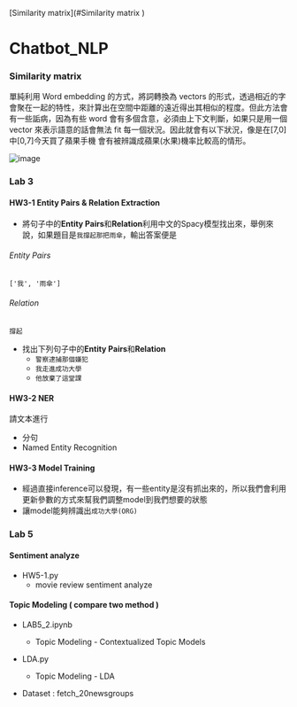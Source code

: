 [Similarity matrix](#Similarity matrix )



# Chatbot_NLP 
### Similarity matrix 

單純利用 Word embedding 的方式，將詞轉換為 vectors 的形式，透過相近的字會聚在一起的特性，來計算出在空間中距離的遠近得出其相似的程度。但此方法會有一些詬病，因為有些 word 會有多個含意，必須由上下文判斷，如果只是用一個 vector 來表示語意的話會無法 fit 每一個狀況。因此就會有以下狀況，像是在[7,0]中[0,7]今天買了蘋果手機 會有被辨識成蘋果(水果)機率比較高的情形。

![image](https://user-images.githubusercontent.com/51444652/141946507-6d965e2a-f82a-4985-9811-b0466c748df1.png)

### Lab 3

#### HW3-1 Entity Pairs & Relation Extraction
- 將句子中的**Entity Pairs**和**Relation**利用中文的Spacy模型找出來，舉例來說，如果題目是`我撐起那把雨傘`，輸出答案便是
###### Entity Pairs
```
['我', '雨傘']
```
###### Relation
```
撐起
``` 
- 找出下列句子中的**Entity Pairs**和**Relation**
    - `警察逮捕那個嫌犯` 
    - `我走進成功大學`
    - `他放棄了這堂課`
    
#### HW3-2 NER
請文本進行
- 分句
- Named Entity Recognition


#### HW3-3 Model Training 
- 經過直接inference可以發現，有一些entity是沒有抓出來的，所以我們會利用更新參數的方式來幫我們調整model到我們想要的狀態
- 讓model能夠辨識出`成功大學(ORG)`

### Lab 5
#### Sentiment analyze
* HW5-1.py 
  *   movie review sentiment analyze
  
#### Topic Modeling ( compare two method )
* LAB5_2.ipynb
  *  Topic Modeling - Contextualized Topic Models
  
* LDA.py
  *  Topic Modeling - LDA
  
* Dataset : fetch_20newsgroups
